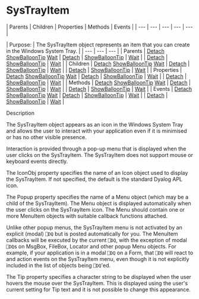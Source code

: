 




<h1 class="heading"><span class="name">SysTrayItem</span></h1>
| Parents | Children | Properties | Methods | Events |
| --- | --- | --- | --- | ---  |

| Purpose: | The SysTrayItem object represents an item that you can create in the Windows System Tray. |
| --- | --- | ---  |
| Parents | [Detach](../a-z/detach.md) [ShowBalloonTip](../a-z/showballoontip.md) [Wait](../a-z/wait.md) | [Detach](../a-z/detach.md) | [ShowBalloonTip](../a-z/showballoontip.md) | [Wait](../a-z/wait.md) |
| [Detach](../a-z/detach.md) | [ShowBalloonTip](../a-z/showballoontip.md) | [Wait](../a-z/wait.md) |
| Children | [Detach](../a-z/detach.md) [ShowBalloonTip](../a-z/showballoontip.md) [Wait](../a-z/wait.md) | [Detach](../a-z/detach.md) | [ShowBalloonTip](../a-z/showballoontip.md) | [Wait](../a-z/wait.md) |
| [Detach](../a-z/detach.md) | [ShowBalloonTip](../a-z/showballoontip.md) | [Wait](../a-z/wait.md) |
| Properties | [Detach](../a-z/detach.md) [ShowBalloonTip](../a-z/showballoontip.md) [Wait](../a-z/wait.md) | [Detach](../a-z/detach.md) | [ShowBalloonTip](../a-z/showballoontip.md) | [Wait](../a-z/wait.md) |
| [Detach](../a-z/detach.md) | [ShowBalloonTip](../a-z/showballoontip.md) | [Wait](../a-z/wait.md) |
| Methods | [Detach](../a-z/detach.md) [ShowBalloonTip](../a-z/showballoontip.md) [Wait](../a-z/wait.md) | [Detach](../a-z/detach.md) | [ShowBalloonTip](../a-z/showballoontip.md) | [Wait](../a-z/wait.md) |
| [Detach](../a-z/detach.md) | [ShowBalloonTip](../a-z/showballoontip.md) | [Wait](../a-z/wait.md) |
| Events | [Detach](../a-z/detach.md) [ShowBalloonTip](../a-z/showballoontip.md) [Wait](../a-z/wait.md) | [Detach](../a-z/detach.md) | [ShowBalloonTip](../a-z/showballoontip.md) | [Wait](../a-z/wait.md) |
| [Detach](../a-z/detach.md) | [ShowBalloonTip](../a-z/showballoontip.md) | [Wait](../a-z/wait.md) |


Description


The SysTrayItem object appears as an icon in the Windows System Tray and allows the user to interact with your application even if it is minimised or has no other visible presence.



Interaction is provided through a pop-up menu that is displayed when the user clicks on the SysTrayItem. The SysTrayItem does not support mouse or keyboard events directly.


The IconObj property specifies the name of an Icon object used to display the SysTrayItem. If not specified, the default is the standard Dyalog APL icon.


The Popup property specifies the name of a Menu object (which may be a child of the SysTrayItem). The Menu object is displayed automatically when the user clicks on the SysTrayItem icon. The Menu should contain one or more MenuItem objects with suitable callback functions attached.


Unlike other popup menus, the SysTrayItem menu is not activated by an explicit (modal) `⎕DQ` but is posted automatically for you. The MenuItem callbacks will be executed by the current `⎕DQ`, with the exception of modal `⎕DQ`s on MsgBox, FileBox, Locator and other popup Menu objects. For example, if your application is in a modal `⎕DQ` on a Form, that `⎕DQ` will react to and action events on the SysTrayItem menu, even though it is not explicitly included in the list of objects being `⎕DQ`'ed.


The Tip property specifies a character string to be displayed when the user hovers the mouse over the SysTrayItem. This is displayed using the user's current setting for Tip text and it is not possible to change this appearance.


